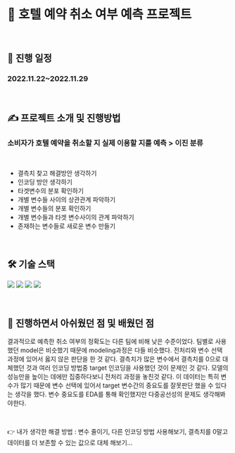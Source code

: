 # 🏨 호텔 예약 취소 여부 예측 프로젝트


<br>

## 📅 진행 일정
### 2022.11.22~2022.11.29


<br>

## ✍ 프로젝트 소개 및 진행방법
### 소비자가 호텔 예약을 취소할 지 실제 이용할 지를 예측 > 이진 분류 

<br>

- 결측치 찾고 해결방안 생각하기
- 인코딩 방안 생각하기
- 타겟변수의 분포 확인하기
- 개별 변수들 사이의 상관관계 파악하기
- 개별 변수들의 분포 확인하기
- 개별 변수들과 타겟 변수사이의 관계 파악하기
- 존재하는 변수들로 새로운 변수 만들기

<br>

## 🛠 기술 스택

<p>
  <img src="https://img.shields.io/badge/Python-3776AB?style=for-the-badge&logo=Python&logoColor=white">
  <img src="https://img.shields.io/badge/Jupyter-F37626?style=for-the-badge&logo=Jupyter&logoColor=white">
  <img src="https://img.shields.io/badge/Numpy-013243?style=for-the-badge&logo=Numpy&logoColor=white">
  <img src="https://img.shields.io/badge/Pandas-150458?style=for-the-badge&logo=Pandas&logoColor=white">
</p>



<br>

## 🔎 진행하면서 아쉬웠던 점 및 배웠던 점
결과적으로 예측한 취소 여부의 정확도는 다른 팀에 비해 낮은 수준이었다.  팀별로 사용했던 model은 비슷했기 때문에 modeling과정은 다들 비슷했다.  전처리와 변수 선택 과정에 있어서 옳지 않은 판단을 한 것 같다. 결측치가 많은 변수에서 결측치를 0으로 대체했던 것과 여러 인코딩 방법중 target 인코딩을 사용했던 것이 문제인 것 같다. 모델의 성능만을 높이는 데에만 집중하다보니 전처리 과정을 놓친것 같다. 이 데이터는 특히 변수가 많기 때문에 변수 선택에 있어서 target 변수간의 중요도를 잘못판단 했을 수 있다는 생각을 했다.  변수 중요도를 EDA를 통해 확인했지만 다중공선성의 문제도 생각해봐야한다. 

<br>

👉 내가 생각한 해결 방법 : 변수 줄이기, 다른 인코딩 방법 사용해보기, 결측치를 0말고 데이터를 더 보존할 수 있는 값으로 대체 해보기…


<br>

